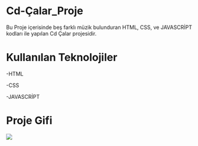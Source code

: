 
<h1> Cd-Çalar_Proje</h1>

 Bu Proje içerisinde beş farklı müzik bulunduran HTML, CSS, ve JAVASCRİPT kodları ile yapılan Cd Çalar projesidir.

<h1>Kullanılan Teknolojiler</h1>

-HTML

-CSS

-JAVASCRİPT

<h1>Proje Gifi</h1>

<img src="images/Document-Profil-1-Microsoft_-Edge-2023-10-25-20-35-01.gif"/>